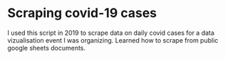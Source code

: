 # Scraping covid-19 cases

I used this script in 2019 to scrape data on daily covid cases for a data vizualisation event I was organizing.
Learned how to scrape from public google sheets documents.
